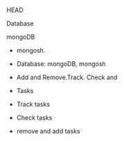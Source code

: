 

 HEAD
 
 Database
  
 mongoDB

- mongosh.

- Database:  mongoDB, mongosh

- Add and Remove.Track. Check and
- Tasks

- Track tasks
  
- Check tasks

- remove and add tasks
